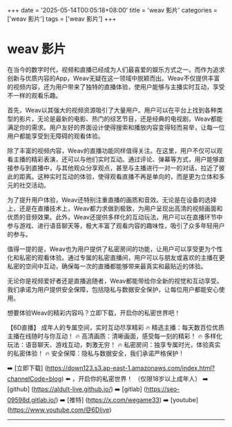 +++
date = '2025-05-14T00:05:18+08:00'
title = 'weav 影片'
categories = ['weav 影片']
tags = ['weav 影片']
+++

# weav 影片

在当今的数字时代，视频和直播已经成为人们最喜爱的娱乐方式之一。而作为追求创新与优质内容的App，Weav无疑在这一领域中脱颖而出。Weav不仅提供丰富的视频内容，还为用户带来了独特的直播体验，使用户能够与主播实时互动，享受不一样的观看乐趣。

首先，Weav以其强大的视频资源吸引了大量用户。用户可以在平台上找到各种类型的影片，无论是最新的电影、热门的综艺节目，还是经典的电视剧，Weav都能满足你的需求。用户友好的界面设计使得搜索和播放内容变得轻而易举，让每一位用户都能享受到无障碍的观看体验。

除了丰富的视频内容，Weav的直播功能同样值得关注。在这里，用户不仅可以观看主播的精彩表演，还可以与他们实时互动。通过评论、弹幕等方式，用户能够直接参与到直播中，与其他观众分享观点，甚至与主播进行一对一的对话，拉近了彼此的距离。这种实时互动的体验，使得观看直播不再是单向的，而是更为立体和多元的社交活动。

为了提升用户体验，Weav还特别注重直播的画质和音效。无论是在设备的选择上，还是在直播技术上，Weav都力求做到极致，为用户呈现出高清的视频画面和优质的音频效果。此外，Weav还提供多样化的互动玩法，用户可以在直播环节中参与游戏、进行语音聊天等，极大丰富了观看内容的趣味性，吸引了众多年轻用户的参与。

值得一提的是，Weav也为用户提供了私密房间的功能，让用户可以享受更为个性化和私密的观看体验。通过专属的私密直播间，用户可以与朋友或喜欢的主播在更私密的空间中互动，确保每一次的直播都能够带来最真实和最贴近的体验。

无论你是视频爱好者还是直播追随者，Weav都能带给你全新的视觉和互动享受。我们承诺为用户提供安全保障，包括隐私与数据安全保护，让每位用户都能安心使用。

想要体验Weav的精彩内容吗？立即下载，开启你的私密世界吧！

【6D直播】
成年人的专属空间，实时互动尽享精彩
🔥 精选主播：每天数百位优质主播在线随时与你互动！
🔥 高清画质：清晰画面，感受每一刻的精彩！
🔥 多样化玩法：语音聊天、游戏互动，刺激无穷！
🔥 私密房间：独享专属时光，体验真实的私密体验！
🔥 安全保障：隐私与数据安全，我们承诺严格保护！

➡️ [立即下载] (https://down123.s3.ap-east-1.amazonaws.com/index.html?channelCode=blog) ⬅️ ，开启你的私密世界！
（仅限18岁以上成年人）
➡️ [github] (https://aldult-live.github.io/)
➡️ [gitlab] (https://seo-09598d.gitlab.io/)
➡️ [推特] (https://x.com/wegame33)
➡️ [youtube] (https://www.youtube.com/@6Dlive)

---
